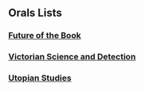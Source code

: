 
## Orals Lists

### [Future of the Book](future_book.org)

### [Victorian Science and Detection](viclist.org)

### [Utopian Studies](utopian.org)

